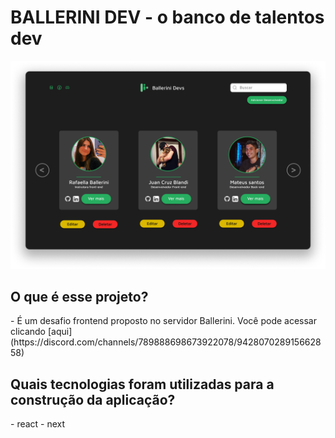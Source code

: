 <h1>BALLERINI DEV - o banco de talentos dev</h1>

<p align="center">
    <img src="./src/img/balle-dev-illustration.png">
</p>

<h2>O que é esse projeto?</h2>
- É um desafio frontend proposto no servidor Ballerini. Você pode acessar clicando [aqui](https://discord.com/channels/789888698673922078/942807028915662858)

<h2>Quais tecnologias foram utilizadas para a construção da aplicação?</h2>
- react
- next